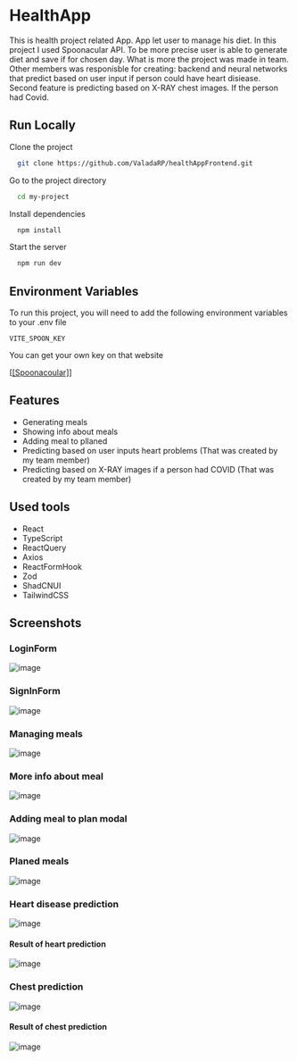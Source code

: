 
# HealthApp

This is health project related App. App let user to manage his diet. In this project I used Spoonacular API. To be more precise user is able to generate diet and save if for chosen day. What is more the project was made in team. Other members was responisble for creating: backend and neural networks that predict based on user input if person could have heart disiease. Second feature is predicting based on X-RAY chest images. If the person had Covid.




## Run Locally

Clone the project

```bash
  git clone https://github.com/ValadaRP/healthAppFrontend.git
```

Go to the project directory

```bash
  cd my-project
```

Install dependencies

```bash
  npm install
```

Start the server

```bash
  npm run dev
```


## Environment Variables

To run this project, you will need to add the following environment variables to your .env file

`VITE_SPOON_KEY`

You can get your own key on that website

[[[Spoonacoular]](https://spoonacular.com/food-api/docs)]


## Features

- Generating meals
- Showing info about meals
- Adding meal to pllaned
- Predicting based on user inputs heart problems (That was created by my team member)
- Predicting based on X-RAY images if a person had COVID (That was created by my team member)

## Used tools

- React
- TypeScript
- ReactQuery
- Axios
- ReactFormHook
- Zod
- ShadCNUI
- TailwindCSS


## Screenshots

### LoginForm
![image](https://github.com/ValadaRP/healthAppFrontend/assets/79703007/97dec26c-2d9a-4d9b-9d00-4d33292ce0d9)

### SignInForm
![image](https://github.com/ValadaRP/healthAppFrontend/assets/79703007/d01d7558-6e0e-4a9e-9b4c-06cd77b41b22)

### Managing meals
![image](https://github.com/ValadaRP/healthAppFrontend/assets/79703007/37a5285a-1029-4351-8181-5795d5e4c292)

### More info about meal
![image](https://github.com/ValadaRP/healthAppFrontend/assets/79703007/89cdee30-1069-4001-afbd-287d5a898a44)

### Adding meal to plan modal
![image](https://github.com/ValadaRP/healthAppFrontend/assets/79703007/7b681555-9502-4960-97e1-8c5f4f818783)

### Planed meals
![image](https://github.com/ValadaRP/healthAppFrontend/assets/79703007/bc65ad6c-e066-4c7d-af0c-13a94cf47ee5)

### Heart disease prediction
![image](https://github.com/ValadaRP/healthAppFrontend/assets/79703007/f6e6cad8-33ed-40e4-8846-489e021c3fc1)

#### Result of heart prediction
![image](https://github.com/ValadaRP/healthAppFrontend/assets/79703007/6a3ae7b5-5506-41bc-a734-1b0dd4495f35)

### Chest prediction
![image](https://github.com/ValadaRP/healthAppFrontend/assets/79703007/83b312c8-bd59-4b5f-9ca4-d1bfd395feb9)

#### Result of chest prediction
![image](https://github.com/ValadaRP/healthAppFrontend/assets/79703007/2987c068-78a7-474c-8e7d-2803bbdaf858)
